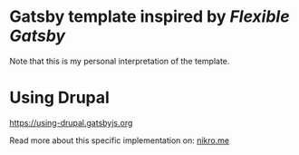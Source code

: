 # Gatsby template inspired by *Flexible Gatsby*

Note that this is my personal interpretation of the template.

# Using Drupal

https://using-drupal.gatsbyjs.org

Read more about this specific implementation on: [nikro.me](https://nikro.me)
